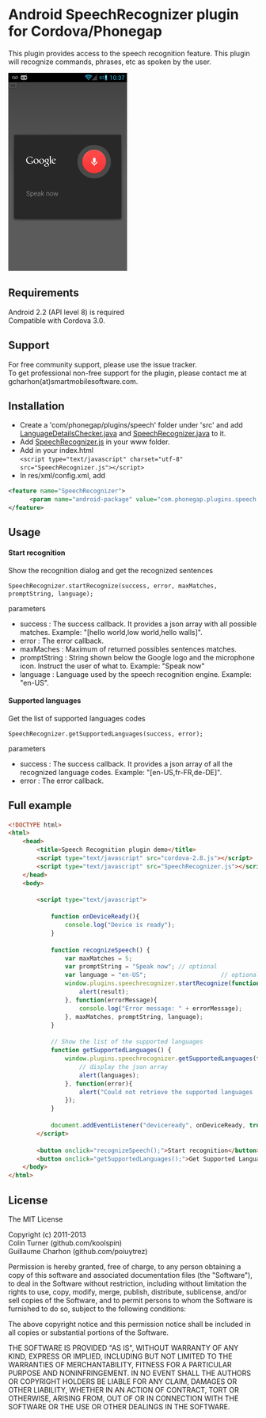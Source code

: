 Android SpeechRecognizer plugin for Cordova/Phonegap
===================================
This plugin provides access to the speech recognition feature. This plugin will recognize commands, phrases, etc as spoken by the user.

![Screenshot speak now](/screenshots/speaknow.png "Speak now")

Requirements
-------------
Android 2.2 (API level 8) is required  
Compatible with Cordova 3.0.

Support
---------------------
For free community support, please use the issue tracker.  
To get professional non-free support for the plugin, please contact me at gcharhon(at)smartmobilesoftware.com.

Installation 
-------------
* Create a 'com/phonegap/plugins/speech' folder under 'src' and add [LanguageDetailsChecker.java](LanguageDetailsChecker.java) and [SpeechRecognizer.java](SpeechRecognizer.java) to it.
* Add [SpeechRecognizer.js](SpeechRecognizer.js) in your www folder.  
* Add in your index.html  
`<script type="text/javascript" charset="utf-8" src="SpeechRecognizer.js"></script>`  
* In res/xml/config.xml, add 

```xml
<feature name="SpeechRecognizer">  
      <param name="android-package" value="com.phonegap.plugins.speech.SpeechRecognizer"/>  
</feature> 
```    

Usage
-------

#### Start recognition
Show the recognition dialog and get the recognized sentences

    SpeechRecognizer.startRecognize(success, error, maxMatches, promptString, language);
parameters
* success : The success callback. It provides a json array with all possible matches. Example: "[hello world,low world,hello walls]".
* error : The error callback.
* maxMaches : Maximum of returned possibles sentences matches.
* promptString : String shown below the Google logo and the microphone icon. Instruct the user of what to. Example: "Speak now"
* language : Language used by the speech recognition engine. Example: "en-US".

#### Supported languages
Get the list of supported languages codes

    SpeechRecognizer.getSupportedLanguages(success, error);
parameters
* success : The success callback. It provides a json array of all the recognized language codes. Example: "[en-US,fr-FR,de-DE]".
* error : The error callback.

Full example
----------------
```html
<!DOCTYPE html>
<html>
    <head>
        <title>Speech Recognition plugin demo</title>
        <script type="text/javascript" src="cordova-2.8.js"></script>
        <script type="text/javascript" src="SpeechRecognizer.js"></script>
    </head>
    <body>

        <script type="text/javascript">

            function onDeviceReady(){
                console.log("Device is ready");
            }

            function recognizeSpeech() {
                var maxMatches = 5;
                var promptString = "Speak now";	// optional
                var language = "en-US";						// optional
                window.plugins.speechrecognizer.startRecognize(function(result){
                    alert(result);
                }, function(errorMessage){
                    console.log("Error message: " + errorMessage);
                }, maxMatches, promptString, language);
            }

            // Show the list of the supported languages
            function getSupportedLanguages() {
                window.plugins.speechrecognizer.getSupportedLanguages(function(languages){
                    // display the json array
                    alert(languages);
                }, function(error){
                    alert("Could not retrieve the supported languages : " + error);
                });
            }

            document.addEventListener("deviceready", onDeviceReady, true);
        </script>

        <button onclick="recognizeSpeech();">Start recognition</button>
        <button onclick="getSupportedLanguages();">Get Supported Languages</button>
    </body>
</html>
```

License
----------------

The MIT License

Copyright (c) 2011-2013  
Colin Turner (github.com/koolspin)  
Guillaume Charhon (github.com/poiuytrez)  

Permission is hereby granted, free of charge, to any person obtaining a copy of this software and associated documentation files (the "Software"), to deal in the Software without restriction, including without limitation the rights to use, copy, modify, merge, publish, distribute, sublicense, and/or sell copies of the Software, and to permit persons to whom the Software is furnished to do so, subject to the following conditions:

The above copyright notice and this permission notice shall be included in all copies or substantial portions of the Software.

THE SOFTWARE IS PROVIDED "AS IS", WITHOUT WARRANTY OF ANY KIND, EXPRESS OR IMPLIED, INCLUDING BUT NOT LIMITED TO THE WARRANTIES OF MERCHANTABILITY, FITNESS FOR A PARTICULAR PURPOSE AND NONINFRINGEMENT. IN NO EVENT SHALL THE AUTHORS OR COPYRIGHT HOLDERS BE LIABLE FOR ANY CLAIM, DAMAGES OR OTHER LIABILITY, WHETHER IN AN ACTION OF CONTRACT, TORT OR OTHERWISE, ARISING FROM, OUT OF OR IN CONNECTION WITH THE SOFTWARE OR THE USE OR OTHER DEALINGS IN THE SOFTWARE.
